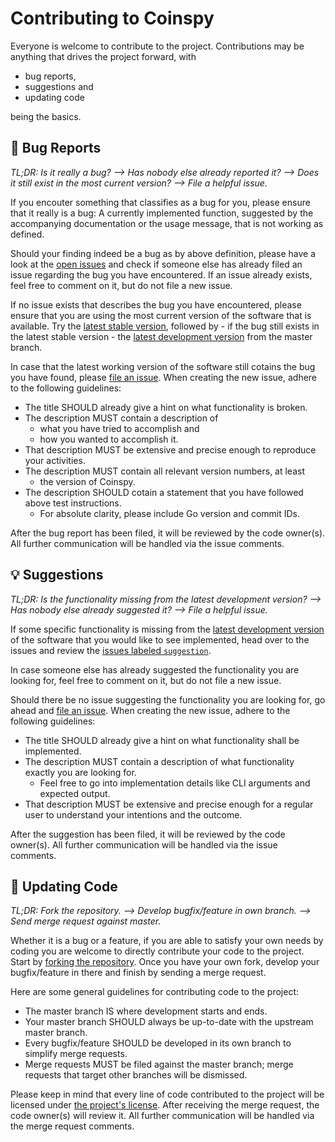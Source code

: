 # Contributing to Coinspy

Everyone is welcome to contribute to the project. Contributions may be anything that drives the project forward, with

* bug reports,
* suggestions and
* updating code

being the basics.

## :bug: Bug Reports

_TL;DR: Is it really a bug? --> Has nobody else already reported it? --> Does it still exist in the most current version? --> File a helpful issue._

If you encouter something that classifies as a bug for you, please ensure that it really is a bug: A currently implemented function, suggested by the accompanying documentation or the usage message, that is not working as defined.

Should your finding indeed be a bug as by above definition, please have a look at the [open issues][OpenIssues] and check if someone else has already filed an issue regarding the bug you have encountered. If an issue already exists, feel free to comment on it, but do not file a new issue.

If no issue exists that describes the bug you have encountered, please ensure that you are using the most current version of the software that is available. Try the [latest stable version][LatestStable], followed by - if the bug still exists in the latest stable version - the [latest development version][LatestDev] from the master branch.

In case that the latest working version of the software still cotains the bug you have found, please [file an issue][NewIssue]. When creating the new issue, adhere to the following guidelines:

* The title SHOULD already give a hint on what functionality is broken.
* The description MUST contain a description of
  * what you have tried to accomplish and
  * how you wanted to accomplish it.
* That description MUST be extensive and precise enough to reproduce your activities.
* The description MUST contain all relevant version numbers, at least
  * the version of Coinspy.
* The description SHOULD cotain a statement that you have followed above test instructions.
  * For absolute clarity, please include Go version and commit IDs.

After the bug report has been filed, it will be reviewed by the code owner(s). All further communication will be handled via the issue comments.

## :bulb: Suggestions

_TL;DR: Is the functionality missing from the latest development version? --> Has nobody else already suggested it? --> File a helpful issue._

If some specific functionality is missing from the [latest development version][LatestDev] of the software that you would like to see implemented, head over to the issues and review the [issues labeled `suggestion`][IssuesLabeledSuggestion].

In case someone else has already suggested the functionality you are looking for, feel free to comment on it, but do not file a new issue.

Should there be no issue suggesting the functionality you are looking for, go ahead and [file an issue][NewIssue]. When creating the new issue, adhere to the following guidelines:

* The title SHOULD already give a hint on what functionality shall be implemented.
* The description MUST contain a description of what functionality exactly you are looking for.
  * Feel free to go into implementation details like CLI arguments and expected output.
* That description MUST be extensive and precise enough for a regular user to understand your intentions and the outcome.

After the suggestion has been filed, it will be reviewed by the code owner(s). All further communication will be handled via the issue comments.

## :memo: Updating Code

_TL;DR: Fork the repository. --> Develop bugfix/feature in own branch. --> Send merge request against master._

Whether it is a bug or a feature, if you are able to satisfy your own needs by coding you are welcome to directly contribute your code to the project. Start by [forking the repository][ForkRepo]. Once you have your own fork, develop your bugfix/feature in there and finish by sending a merge request.

Here are some general guidelines for contributing code to the project:

* The master branch IS where development starts and ends.
* Your master branch SHOULD always be up-to-date with the upstream master branch.
* Every bugfix/feature SHOULD be developed in its own branch to simplify merge requests.
* Merge requests MUST be filed against the master branch; merge requests that target other branches will be dismissed.

Please keep in mind that every line of code contributed to the project will be licensed under [the project's license][ProjectLicense]. After receiving the merge request, the code owner(s) will review it. All further communication will be handled via the merge request comments.

[OpenIssues]: https://gitlab.com/rbrt-weiler/coinspy/-/issues
[LatestStable]: https://gitlab.com/rbrt-weiler/coinspy/-/tags
[LatestDev]: https://gitlab.com/rbrt-weiler/coinspy/-/tree/master
[NewIssue]: https://gitlab.com/rbrt-weiler/coinspy/-/issues/new
[IssuesLabeledSuggestion]: https://gitlab.com/rbrt-weiler/coinspy/-/issues?label_name%5B%5D=suggestion
[ForkRepo]: https://gitlab.com/rbrt-weiler/coinspy/-/forks/new
[ProjectLicense]: https://gitlab.com/rbrt-weiler/coinspy/-/blob/master/LICENSE.txt
